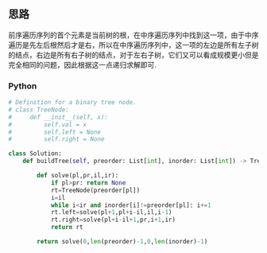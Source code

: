 ## 思路

前序遍历序列的首个元素是当前树的根，在中序遍历序列中找到这一项，由于中序遍历是先左后根然后才是右，所以在中序遍历序列中，这一项的左边是所有左子树的结点，右边是所有右子树的结点，对于左右子树，它们又可以看成规模更小但是完全相同的问题，因此根据这一点递归求解即可.

### Python

```python
# Definition for a binary tree node.
# class TreeNode:
#     def __init__(self, x):
#         self.val = x
#         self.left = None
#         self.right = None

class Solution:
    def buildTree(self, preorder: List[int], inorder: List[int]) -> TreeNode:

        def solve(pl,pr,il,ir):
            if pl>pr: return None
            rt=TreeNode(preorder[pl])
            i=il
            while i<ir and inorder[i]!=preorder[pl]: i+=1
            rt.left=solve(pl+1,pl+i-il,il,i-1)
            rt.right=solve(pl+i-il+1,pr,i+1,ir)
            return rt

        return solve(0,len(preorder)-1,0,len(inorder)-1)
```

